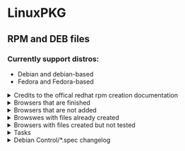 # LinuxPKG
## RPM and DEB files
### Currently support distros:
 
 - Debian and debian-based
 - Fedora and Fedora-based

<details><summary>Credits to the offical redhat rpm creation documentation</summary>

"https://www.redhat.com/en/blog/create-rpm-package" website to make this repository possible

Without the Linux Package "alien" creating an rpm and deb file would take longer

</details>

<details><summary>Browsers that are finished</summary>

- [Floorp](https://floorp.app)
- [Waterfox](https:/waterfox.net)
- [Palemoon](https://palemoon.org)
- [Basilisk](https://basilisk-browser.org)

</details>

<details><summary>Browsers that are not added</summary>

- [Icecat](https://icecatbrowser.org/)
- [Seamonkey](https://www.seamonkey-project.org)
- [Midori](https://astian.org/midori-browser/)
- [Pulse](https://pulse-browser.com/) * Deprecated

</details>

<details><summary>Browswes with files already created</summary>

- [Tor browser](https://tor-project.org)
- [Librewolf](https://librewolf.net)
- [Firefox](https://firefox.com)
- [Mullvad](https://mullvad.net/en)
</details>

<details><summary>Browsers with files created but not tested</summary>

- [Zen](https://zen-browser.app)

</details>
<details><summary>Tasks</summary>

<details><summary>Finished tasks.</summary>

- [X] Create an waterfox RPM file
- [X] Create an unoffical palemoon Deb file
- [X] Create an unoffical palemoon RPM file
- [X] Create an unoffical floorp deb file
- [X] Create an unoffical floorp rpm file
- [X] Create an unoffical seamonkey rpm file
- [X] Create an unoffical seamonkey deb file

</details>

<details><summary>Unfinished Tasks</summary>
 
- [ ] Create an unoffical icecat rpm file
- [ ] Create an unoffical icecat deb file
- [ ] Create an unoffical midori rpm file
- [ ] Create an unoffical midori deb file
- [ ] Create an unoffical pulse deb file 
- [ ] Create an unoffical pulse rpm file
- [ ] Create an unoffical zen deb file
- [ ] Create an unoffical zen rpm file

</details>

</details>

<details><summary>Debian Control/*.spec changelog</summary>

* Oct 9 William Gwin <wg9797@outlook.com>
- Added Install-Size for both .deb and .rpm for all releases

</details>
